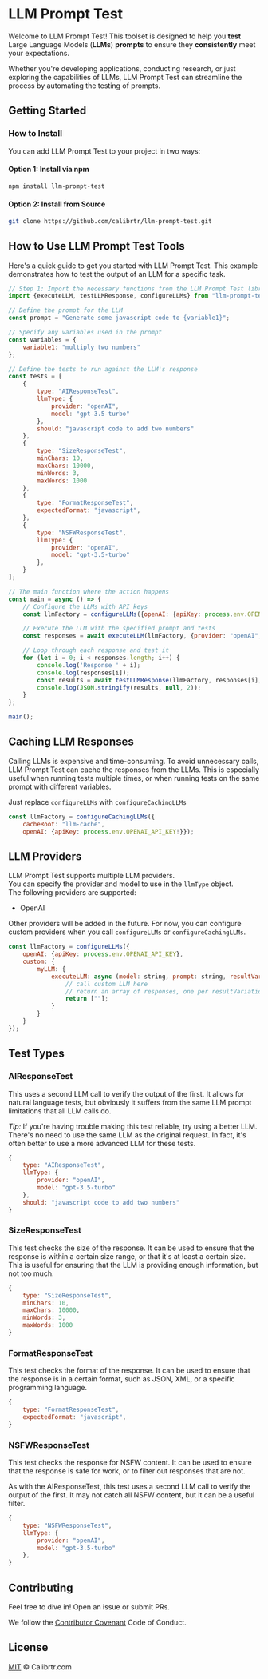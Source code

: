 # LLM Prompt Test

Welcome to LLM Prompt Test! This toolset is designed to help you 
**test** Large Language Models (**LLMs**) **prompts** 
to ensure they **consistently** meet your expectations. 


Whether you're developing applications, conducting research, 
or just exploring the capabilities of LLMs, LLM Prompt Test can streamline the process by 
automating the testing of prompts.

## Getting Started

### How to Install

You can add LLM Prompt Test to your project in two ways:

#### Option 1: Install via npm

```bash 
npm install llm-prompt-test
```

#### Option 2: Install from Source

```bash
git clone https://github.com/calibrtr/llm-prompt-test.git
```


## How to Use LLM Prompt Test Tools

Here's a quick guide to get you started with LLM Prompt Test. This example demonstrates how to test the output of an LLM for a specific task.

```javascript
// Step 1: Import the necessary functions from the LLM Prompt Test library
import {executeLLM, testLLMResponse, configureLLMs} from "llm-prompt-test";

// Define the prompt for the LLM
const prompt = "Generate some javascript code to {variable1}";

// Specify any variables used in the prompt
const variables = {
    variable1: "multiply two numbers"
};

// Define the tests to run against the LLM's response
const tests = [
    {
        type: "AIResponseTest",
        llmType: {
            provider: "openAI",
            model: "gpt-3.5-turbo"
        },
        should: "javascript code to add two numbers"
    },
    {
        type: "SizeResponseTest",
        minChars: 10,
        maxChars: 10000,
        minWords: 3,
        maxWords: 1000
    },
    {
        type: "FormatResponseTest",
        expectedFormat: "javascript",
    },
    {
        type: "NSFWResponseTest",
        llmType: {
            provider: "openAI",
            model: "gpt-3.5-turbo"
        },
    }
];

// The main function where the action happens
const main = async () => {
    // Configure the LLMs with API keys
    const llmFactory = configureLLMs({openAI: {apiKey: process.env.OPENAI_API_KEY}});

    // Execute the LLM with the specified prompt and tests
    const responses = await executeLLM(llmFactory, {provider: "openAI", model: "gpt-3.5-turbo"}, prompt, 5, variables);

    // Loop through each response and test it
    for (let i = 0; i < responses.length; i++) {
        console.log('Response ' + i);
        console.log(responses[i]);
        const results = await testLLMResponse(llmFactory, responses[i], tests);
        console.log(JSON.stringify(results, null, 2));
    }
};

main();
```

## Caching LLM Responses
Calling LLMs is expensive and time-consuming.  To avoid unnecessary calls, LLM Prompt Test can cache the responses from the LLMs.  This is especially useful when running tests multiple times, or when running tests on the same prompt with different variables.

Just replace `configureLLMs` with `configureCachingLLMs`
```javascript
const llmFactory = configureCachingLLMs({
    cacheRoot: "llm-cache",
    openAI: {apiKey: process.env.OPENAI_API_KEY!}});
```

## LLM Providers
LLM Prompt Test supports multiple LLM providers.  
You can specify the provider and model to use in the `llmType` object.  
The following providers are supported:
- OpenAI

Other providers will be added in the future.  For now, you can configure custom providers when you call `configureLLMs` or `configureCachingLLMs`.

```javascript
const llmFactory = configureLLMs({
    openAI: {apiKey: process.env.OPENAI_API_KEY},
    custom: {
        myLLM: {
            executeLLM: async (model: string, prompt: string, resultVariations: number, returnJson: boolean) => {
                // call custom LLM here
                // return an array of responses, one per resultVariation
                return [""];
            }
        }
    }
});

```

## Test Types
### AIResponseTest
This uses a second LLM call to verify the output of the first.  It allows for natural
language tests, but obviously it suffers from the same LLM prompt limitations that all 
LLM calls do.  

*Tip:* If you're having trouble making this test reliable, try using a better LLM. 
There's no need to use the same LLM as the original request.  In fact, it's often better
to use a more advanced LLM for these tests.

```javascript
{
    type: "AIResponseTest",
    llmType: {
        provider: "openAI",
        model: "gpt-3.5-turbo"
    },
    should: "javascript code to add two numbers"
}
```

### SizeResponseTest
This test checks the size of the response.  It can be used to ensure that the response
is within a certain size range, or that it's at least a certain size.  This is useful
for ensuring that the LLM is providing enough information, but not too much.

```javascript
{
    type: "SizeResponseTest",
    minChars: 10,
    maxChars: 10000,
    minWords: 3,
    maxWords: 1000
}
```

### FormatResponseTest
This test checks the format of the response.  It can be used to ensure that the response
is in a certain format, such as JSON, XML, or a specific programming language.

```javascript
{
    type: "FormatResponseTest",
    expectedFormat: "javascript",
}
```

### NSFWResponseTest
This test checks the response for NSFW content.  It can be used to ensure that the response
is safe for work, or to filter out responses that are not.

As with the AIResponseTest, this test uses a second LLM call to verify the output of the first.
It may not catch all NSFW content, but it can be a useful filter.

```javascript
{
    type: "NSFWResponseTest",
    llmType: {
        provider: "openAI",
        model: "gpt-3.5-turbo"
    },
}
```

## Contributing
Feel free to dive in! Open an issue or submit PRs.

We follow the [Contributor Covenant](http://contributor-covenant.org/version/1/3/0/) Code of Conduct.

## License

[MIT](LICENSE) © Calibrtr.com